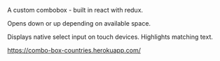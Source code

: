 A custom combobox - built in react with redux.

Opens down or up depending on available space.

Displays native select input on touch devices. Highlights matching text.

https://combo-box-countries.herokuapp.com/
